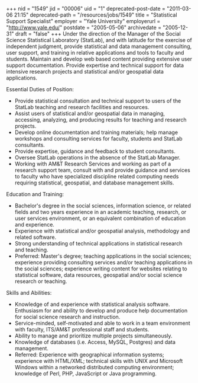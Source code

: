 +++
nid = "1549"
jid = "00006"
uid = "1"
deprecated-post-date = "2011-03-06 21:15"
deprecated-path = "/resources/jobs/1549"
title = "Statistical Support Specialist"
employer = "Yale University"
employerurl = "http://www.yale.edu/"
postdate = "2005-05-06"
archivedate = "2005-12-31"
draft = "false"
+++
Under the direction of the Manager of the Social Science Statistical
Laboratory (StatLab), and with latitude for the exercise of independent
judgment, provide statistical and data management consulting, user
support, and training in relative applications and tools to faculty and
students. Maintain and develop web based content providing extensive
user support documentation. Provide expertise and technical support for
data intensive research projects and statistical and/or geospatial data
applications.

Essential Duties of Position:

-   Provide statistical consultation and technical support to users of
    the StatLab teaching and research facilities and resources.
-   Assist users of statistical and/or geospatial data in managing,
    accessing, analyzing, and producing results for teaching and
    research projects.
-   Develop online documentation and training materials; help manage
    workshops and consulting services for faculty, students and StatLab
    consultants.
-   Provide expertise, guidance and feedback to student consultants.
-   Oversee StatLab operations in the absence of the StatLab Manager.
-   Working with AM&T Research Services and working as part of a
    research support team, consult with and provide guidance and
    services to faculty who have specialized discipline related
    computing needs requiring statistical, geospatial, and database
    management skills.
  
Education and Training:

-   Bachelor's degree in the social sciences, information science, or
    related fields and two years experience in an academic teaching,
    research, or user services environment, or an equivalent combination
    of education and experience.
-   Experience with statistical and/or geospatial analysis, methodology
    and related software.
-   Strong understanding of technical applications in statistical
    research and teaching.
-   Preferred: Master's degree; teaching applications in the social
    sciences; experience providing consulting services and/or teaching
    applications in the social sciences; experience writing content for
    websites relating to statistical software, data resources,
    geospatial and/or social science research or teaching.

Skills and Abilities:

-   Knowledge of and experience with statistical analysis software.
    Enthusiasm for and ability to develop and produce help documentation
    for social science research and instruction.
-   Service-minded, self-motivated and able to work in a team
    environment with faculty, ITS/AM&T professional staff and students.
-   Ability to manage and prioritize multiple projects simultaneously.
-   Knowledge of databases (i.e. Access, MySQL, Postgres) and data
    management.
-   Referred: Experience with geographical information systems;
    experience with HTML/XML; technical skills with UNIX and Microsoft
    Windows within a networked distributed computing environment;
    knowledge of Perl, PHP, JavaScript or Java programming.
